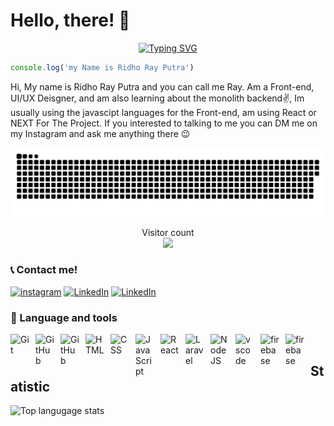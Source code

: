 # Hello, there! 👋

<p align="center"><a href="https://git.io/typing-svg"><img src="https://readme-typing-svg.herokuapp.com?font=Fira+Code&pause=1000&color=F71CF2&center=true&vCenter=true&width=435&lines=Front-end+%26+UI%2FUX+Designer;Welcome+to+my+github+profile" alt="Typing SVG" /></a>
</p>

```javascript
console.log('my Name is Ridho Ray Putra')
```

<p>
Hi, My name is Ridho Ray Putra and you can call me Ray. Am a Front-end, UI/UX Deisgner, and am also learning about the monolith backend✌, Im usually using the javascipt languages for the Front-end, am using React or NEXT For The Project. If you interested to talking to me you can DM me on my Instagram and ask me anything there 😉
</p>


  <a href=#><img src="contributions.svg"></a>
  <p align="center"> 
  Visitor count<br>
  <img src="https://profile-counter.glitch.me/ridhorayputraa/count.svg" />
</p>

### 📞 Contact me!

[![instagram](https://img.shields.io/badge/Instagram-purple?style=flat-square&logo=instagram&logoColor=white)](https://www.instagram.com/ridhoray__/)
[![LinkedIn](https://img.shields.io/badge/linkedin-blue?style=flat-square&logo=linkedin&logoColor=white)](https://www.linkedin.com/in/ridho-ray-25aa13236/)
[![LinkedIn](https://img.shields.io/badge/fiver-green?style=flat-square&logo=fiver&logoColor=white)](https://www.fiverr.com/ridhoray?up_rollout=true)


  

### 🧰 Language and tools

<img  align="left"  alt="Git"  width="30px"  style="padding-right:10px;"  src="https://cdn.jsdelivr.net/gh/devicons/devicon/icons/git/git-original.svg" />

<img  align="left"  alt="GitHub"  width="30px"  style="padding-right:10px;"  src="https://cdn.jsdelivr.net/gh/devicons/devicon/icons/github/github-original.svg" />


<img  align="left"  alt="GitHub"  width="30px"  style="padding-right:10px;"  src="https://cdn.jsdelivr.net/gh/devicons/devicon/icons/figma/figma-original.svg" />





<img  align="left"  alt="HTML"  width="30px"  style="padding-right:10px;"  src="https://cdn.jsdelivr.net/gh/devicons/devicon/icons/html5/html5-plain.svg" />

<img  align="left"  alt="CSS"  width="30px"  style="padding-right:10px;"  src="https://cdn.jsdelivr.net/gh/devicons/devicon/icons/css3/css3-plain.svg" />

<img  align="left"  alt="JavaScript"  width="30px"  style="padding-right:10px;"  src="https://cdn.jsdelivr.net/gh/devicons/devicon/icons/javascript/javascript-plain.svg" />



<img  align="left"  alt="React"  width="30px"  style="padding-right:10px;"  src="https://cdn.jsdelivr.net/gh/devicons/devicon/icons/react/react-original.svg" />

<img  align="left"  alt="Laravel"  width="30px"  style="padding-right:10px;"  src="https://cdn.jsdelivr.net/gh/devicons/devicon/icons/laravel/laravel-plain.svg" />

<img  align="left"  alt="NodeJS"  width="30px"  style="padding-right:10px;"  src="https://cdn.jsdelivr.net/gh/devicons/devicon/icons/nodejs/nodejs-original.svg" />


<img  width="30px"  align="left"  alt="vscode"  style="padding-right:10px"  src="https://cdn.jsdelivr.net/gh/devicons/devicon/icons/vscode/vscode-original.svg" />
<img  width="30px"  alt="firebase"  style="padding-right:10px"  align="left"  src="https://cdn.jsdelivr.net/gh/devicons/devicon/icons/firebase/firebase-plain.svg" />
<img  width="30px"  alt="firebase"  style="padding-right:10px"  align="left"  src="https://cdn.jsdelivr.net/gh/devicons/devicon/icons/nextjs/nextjs-original.svg" />
<br />


## Statistic

 
![Top langugage stats](https://github-readme-stats.vercel.app/api/top-langs/?username=ridhorayputraa&count_private=true&layout=compact&theme=shades-of-purple&&hide=shell,css)
